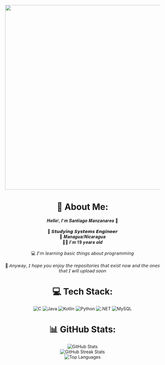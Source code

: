 <p align="center">
  <img src="https://cdn.discordapp.com/attachments/1067611959350005790/1140170146254696448/ScratchyHeavenlyFirefly-max-1mb.gif" alt="" width="600">
</p>

###
<div align="center">
  <h1>💫 About Me:</h1>
  <p>
    𝑯𝒆𝒍𝒍𝒐!, 𝑰'𝒎 𝑺𝒂𝒏𝒕𝒊𝒂𝒈𝒐 𝑴𝒂𝒏𝒛𝒂𝒏𝒂𝒓𝒆𝒔 🦝<br><br>
    🌱 𝙎𝙩𝙪𝙙𝙮𝙞𝙣𝙜 𝙎𝙮𝙨𝙩𝙚𝙢𝙨 𝙀𝙣𝙜𝙞𝙣𝙚𝙚𝙧<br>
    📍 𝑴𝒂𝒏𝒂𝒈𝒖𝒂/𝑵𝒊𝒄𝒂𝒓𝒂𝒈𝒖𝒂<br>
    😶‍🌫️ 𝑰'𝒎 𝟏𝟗 𝒚𝒆𝒂𝒓𝒔 𝒐𝒍𝒅<br><br>
    💻 𝘐'𝘮 𝘭𝘦𝘢𝘳𝘯𝘪𝘯𝘨 𝘣𝘢𝘴𝘪𝘤 𝘵𝘩𝘪𝘯𝘨𝘴 𝘢𝘣𝘰𝘶𝘵 𝘱𝘳𝘰𝘨𝘳𝘢𝘮𝘮𝘪𝘯𝘨<br><br>
    🚨 𝘈𝘯𝘺𝘸𝘢𝘺, 𝘐 𝘩𝘰𝘱𝘦 𝘺𝘰𝘶 𝘦𝘯𝘫𝘰𝘺 𝘵𝘩𝘦 𝘳𝘦𝘱𝘰𝘴𝘪𝘵𝘰𝘳𝘪𝘦𝘴 𝘵𝘩𝘢𝘵 𝘦𝘹𝘪𝘴𝘵 𝘯𝘰𝘸 𝘢𝘯𝘥 𝘵𝘩𝘦 𝘰𝘯𝘦𝘴 𝘵𝘩𝘢𝘵 𝘐 𝘸𝘪𝘭𝘭 𝘶𝘱𝘭𝘰𝘢𝘥 𝘴𝘰𝘰𝘯
  </p>
</div>

<div align="center">
  <h1>💻 Tech Stack:</h1>
  <p>
    <img src="https://img.shields.io/badge/c-%2300599C.svg?style=for-the-badge&logo=c&logoColor=white" alt="C">
    <img src="https://img.shields.io/badge/java-%23ED8B00.svg?style=for-the-badge&logo=java&logoColor=white" alt="Java">
    <img src="https://img.shields.io/badge/kotlin-%230095D5.svg?style=for-the-badge&logo=kotlin&logoColor=white" alt="Kotlin">
    <img src="https://img.shields.io/badge/python-3670A0?style=for-the-badge&logo=python&logoColor=ffdd54" alt="Python">
    <img src="https://img.shields.io/badge/.NET-5C2D91?style=for-the-badge&logo=.net&logoColor=white" alt=".NET">
    <img src="https://img.shields.io/badge/mysql-%2300f.svg?style=for-the-badge&logo=mysql&logoColor=white" alt="MySQL">
  </p>
</div>

<div align="center">
  <h1>📊 GitHub Stats:</h1>
  <img src="https://github-readme-stats.vercel.app/api?username=SantyJR18&theme=dark&hide_border=false&include_all_commits=false&count_private=false" alt="GitHub Stats">
  <br>
  <img src="https://github-readme-streak-stats.herokuapp.com/?user=SantyJR18&theme=dark&hide_border=false" alt="GitHub Streak Stats">
  <br>
  <img src="https://github-readme-stats.vercel.app/api/top-langs/?username=SantyJR18&theme=dark&hide_border=false&include_all_commits=false&count_private=false&layout=compact" alt="Top Languages">
</div>
